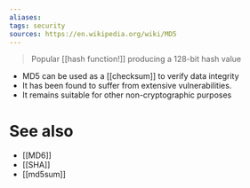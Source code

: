 ```yaml
---
aliases: 
tags: security
sources: https://en.wikipedia.org/wiki/MD5
---
```

> Popular [[hash function!]] producing a 128-bit hash value

- MD5 can be used as a [[checksum]] to verify data integrity
- It has been found to suffer from extensive vulnerabilities. 
- It remains suitable for other non-cryptographic purposes
# See also
- [[MD6]]
- [[SHA]]
- [[md5sum]]
